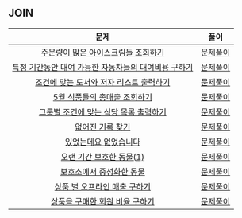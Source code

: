 JOIN
---
|문제|풀이|
|:---:|:---:|
|[주문량이 많은 아이스크림들 조회하기](https://school.programmers.co.kr/learn/courses/30/lessons/133027)|[문제풀이](https://github.com/mii2026/programmersSQL/blob/main/JOIN/2.sql)|
|[특정 기간동안 대여 가능한 자동차들의 대여비용 구하기](https://school.programmers.co.kr/learn/courses/30/lessons/157339)|[문제풀이](https://github.com/mii2026/programmersSQL/blob/main/JOIN/1.sql)|
|[조건에 맞는 도서와 저자 리스트 출력하기](https://school.programmers.co.kr/learn/courses/30/lessons/144854)|[문제풀이](https://github.com/mii2026/programmersSQL/blob/main/JOIN/3.sql)|
|[5월 식품들의 총매출 조회하기](https://school.programmers.co.kr/learn/courses/30/lessons/131117)|[문제풀이](https://github.com/mii2026/programmersSQL/blob/main/JOIN/4.sql)|
|[그룹별 조건에 맞는 식당 목록 출력하기](https://school.programmers.co.kr/learn/courses/30/lessons/131124)|[문제풀이](https://github.com/mii2026/programmersSQL/blob/main/JOIN/5.sql)|
|[없어진 기록 찾기](https://school.programmers.co.kr/learn/courses/30/lessons/59042)|[문제풀이](https://github.com/mii2026/programmersSQL/blob/main/JOIN/6.sql)|
|[있었는데요 없었습니다](https://school.programmers.co.kr/learn/courses/30/lessons/59043)|[문제풀이](https://github.com/mii2026/programmersSQL/blob/main/JOIN/7.sql)|
|[오랜 기간 보호한 동물(1)](https://school.programmers.co.kr/learn/courses/30/lessons/59044)|[문제풀이](https://github.com/mii2026/programmersSQL/blob/main/JOIN/8.sql)|
|[보호소에서 중성화한 동물](https://school.programmers.co.kr/learn/courses/30/lessons/59045)|[문제풀이](https://github.com/mii2026/programmersSQL/blob/main/JOIN/9.sql)|
|[상품 별 오프라인 매출 구하기](https://school.programmers.co.kr/learn/courses/30/lessons/131533)|[문제풀이](https://github.com/mii2026/programmersSQL/blob/main/JOIN/10.sql)|
|[상품을 구매한 회원 비율 구하기](https://school.programmers.co.kr/learn/courses/30/lessons/131534)|[문제풀이](https://github.com/mii2026/programmersSQL/blob/main/JOIN/11.sql)|
